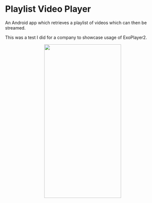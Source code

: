 Playlist Video Player
======

An Android app which retrieves a playlist of videos which can then be streamed.

This was a test I did for a company to showcase usage of ExoPlayer2.

<p align="center">
    <img width="250" height="500" src="./sample.gif">
</p>

